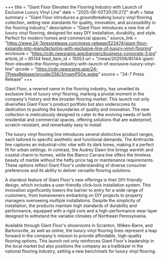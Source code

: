 +++
title = "Giant Floor Elevates the Flooring Industry with Launch of Exclusive Luxury Vinyl Line"
date = "2025-06-03T20:05:27Z"
draft = false
summary = "Giant Floor introduces a groundbreaking luxury vinyl flooring collection, setting new standards for quality, innovation, and accessibility in the flooring industry."
description = "Giant Floor introduces a new line of luxury vinyl flooring, designed for easy DIY installation, durability, and style. Perfect for modern homes and commercial spaces."
source_link = "https://www.24-7pressrelease.com/press-release/523474/giant-floor-expands-into-manufacturing-with-exclusive-line-of-luxury-vinyl-flooring"
enclosure = "https://cdn.newsramp.app/banners/business-corporate-3.jpg"
article_id = 85144
feed_item_id = 15053
url = "/news/202506/85144-giant-floor-elevates-the-flooring-industry-with-launch-of-exclusive-luxury-vinyl-line"
qrcode = "https://cdn.newsramp.app/24-7PressRelease/qrcode/256/3/roamP5Oe.webp"
source = "24-7 Press Release"
+++

<p>Giant Floor, a revered name in the flooring industry, has unveiled its exclusive line of luxury vinyl flooring, marking a pivotal moment in the company's history and the broader flooring market. This launch not only diversifies Giant Floor's product portfolio but also underscores its dedication to pushing the boundaries of quality and innovation. The new collection is meticulously designed to cater to the evolving needs of both residential and commercial spaces, offering solutions that are waterproof, scratch-resistant, and remarkably easy to install.</p><p>The luxury vinyl flooring line introduces several distinctive product ranges, each tailored to specific aesthetic and functional demands. The Anthracite line captures an industrial-chic vibe with its dark tones, making it a perfect fit for urban settings. In contrast, the Audrey Dawn line brings warmth and coastal charm to homes, while the Blanco Carrara line offers the timeless beauty of marble without the hefty price tag or maintenance requirements. These options reflect Giant Floor's understanding of diverse consumer preferences and its ability to deliver versatile flooring solutions.</p><p>A standout feature of Giant Floor's new offerings is their DIY-friendly design, which includes a user-friendly click-lock installation system. This innovation significantly lowers the barrier to entry for a wide range of customers, from homeowners embarking on DIY projects to property managers overseeing multiple installations. Despite the simplicity of installation, the products maintain high standards of durability and performance, equipped with a rigid core and a high-performance wear layer designed to withstand the variable climates of Northeast Pennsylvania.</p><p>Available through Giant Floor's showrooms in Scranton, Wilkes-Barre, and Bartonsville, as well as online, the luxury vinyl flooring lines represent a leap forward in the company's mission to provide affordable, high-quality flooring options. This launch not only reinforces Giant Floor's leadership in the local market but also positions the company as a trailblazer in the national flooring industry, setting a new benchmark for luxury vinyl flooring.</p>